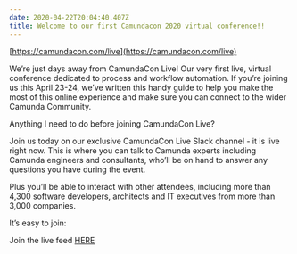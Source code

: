```yaml
---
date: 2020-04-22T20:04:40.407Z
title: Welcome to our first Camundacon 2020 virtual conference!!
---
```

[https://camundacon.com/live](https://camundacon.com/live)

We’re just days away from CamundaCon Live! Our very first live, virtual conference dedicated to process and workflow automation. If you’re joining us this April 23-24, we’ve written this handy guide to help you make the most of this online experience and make sure you can connect to the wider Camunda Community.

Anything I need to do before joining CamundaCon Live?

Join us today on our exclusive CamundaCon Live Slack channel - it is live right now. This is where you can talk to Camunda experts including Camunda engineers and consultants, who’ll be on hand to answer any questions you have during the event.

Plus you’ll be able to interact with other attendees, including more than 4,300 software developers, architects and IT executives from more than 3,000 companies.

It’s easy to join:


Join the live feed [HERE](https://www.camundacon.com/live/hub/)
